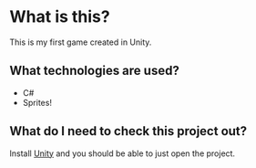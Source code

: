 # What is this?

This is my first game created in Unity.

## What technologies are used?

- C#
- Sprites!

## What do I need to check this project out?

Install [Unity](http://unity3d.com) and you should be able to just open the project.
